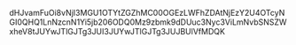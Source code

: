 dHJvamFuOi8vNjI3MGU1OTYtZGZhMC00OGEzLWFhZDAtNjEzY2U4OTcyNGI0QHQ1LnNzcnN1Yi5jb206ODQ0Mz9zbmk9dDUuc3Nyc3ViLmNvbSNSZWxheV8tJUYwJTlGJTg3JUI3JUYwJTlGJTg3JUJBUlVfMDQK